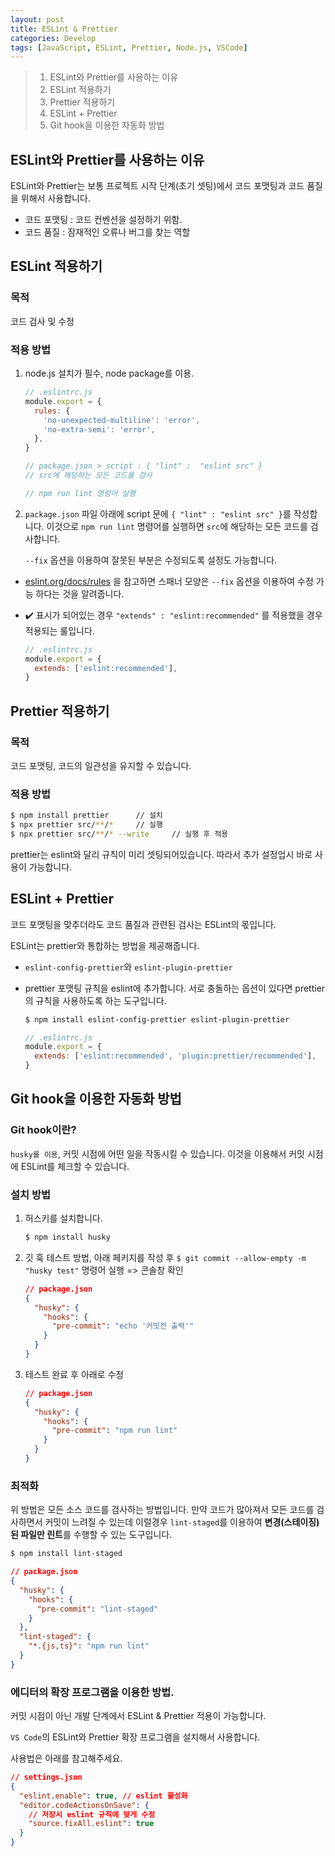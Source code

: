 ```yaml
---
layout: post
title: ESLint & Prettier
categories: Develop
tags: [JavaScript, ESLint, Prettier, Node.js, VSCode]
---
```


> 1. ESLint와 Prettier를 사용하는 이유
> 2. ESLint 적용하기
> 3. Prettier 적용하기
> 4. ESLint + Prettier
> 5. Git hook을 이용한 자동화 방법

## ESLint와 Prettier를 사용하는 이유

ESLint와 Prettier는 보통 프로젝트 시작 단계(초기 셋팅)에서 코드 포맷팅과 코드 품질을 위해서 사용합니다.

- 코드 포맷팅 : 코드 컨벤션을 설정하기 위함.
- 코드 품질 : 잠재적인 오류나 버그를 찾는 역할

## ESLint 적용하기

### 목적

코드 검사 및 수정

### 적용 방법

1. node.js 설치가 필수, node package를 이용.

   ```javascript
   // .eslintrc.js
   module.export = {
     rules: {
       'no-unexpected-multiline': 'error',
       'no-extra-semi': 'error',
     },
   }

   // package.json > script : { "lint" :  "eslint src" }
   // src에 해당하는 모든 코드를 검사

   // npm run lint 명렁어 실행
   ```

2. `package.json` 파일 아래에 script 문에 `{ "lint" : "eslint src" }`를 작성합니다.
   이것으로 `npm run lint` 명령어를 실행하면 `src`에 해당하는 모든 코드를 검사합니다.

   `--fix` 옵션을 이용하여 잘못된 부분은 수정되도록 설정도 가능합니다.

- [eslint.org/docs/rules](https://eslint.org/docs/rules/) 을 참고하면 스패너 모양은 `--fix` 옵션을 이용하여 수정 가능 하다는 것을 알려줍니다.
- ✔️ 표시가 되어있는 경우 `"extends" : "eslint:recommended"` 를 적용했을 경우 적용되는 룰입니다.

  ```javascript
  // .eslintrc.js
  module.export = {
    extends: ['eslint:recommended'],
  }
  ```

## Prettier 적용하기

### 목적

코드 포맷팅, 코드의 일관성을 유지할 수 있습니다.

### 적용 방법

```bash
$ npm install prettier      // 설치
$ npx prettier src/**/*     // 실행
$ npx prettier src/**/* --write     // 실행 후 적용
```

prettier는 eslint와 달리 규칙이 미리 셋팅되어있습니다. 따라서 추가 설정업시 바로 사용이 가능합니다.

## ESLint + Prettier

코드 포맷팅을 맞추더라도 코드 품질과 관련된 검사는 ESLint의 몫입니다.

ESLint는 prettier와 통합하는 방법을 제공해줍니다.

- `eslint-config-prettier`와 `eslint-plugin-prettier`
- prettier 포맷팅 규칙을 eslint에 추가합니다. 서로 충돌하는 옵션이 있다면 prettier의 규칙을 사용하도록 하는 도구입니다.

  ```bash
  $ npm install eslint-config-prettier eslint-plugin-prettier
  ```

  ```javascript
  // .eslintrc.js
  module.export = {
    extends: ['eslint:recommended', 'plugin:prettier/recommended'],
  }
  ```

## Git hook을 이용한 자동화 방법

### Git hook이란?

`husky를 이용`, 커밋 시점에 어떤 일을 작동시킬 수 있습니다. 이것을 이용해서 커밋 시점에 ESLint를 체크할 수 있습니다.

### 설치 방법

1. 허스키를 설치합니다.

   ```bash
   $ npm install husky
   ```

2. 깃 훅 테스트 방법, 아래 페키지를 작성 후 `$ git commit --allow-empty -m "husky test"` 명령어 실행 => 콘솔창 확인

   ```json
   // package.json
   {
     "husky": {
       "hooks": {
         "pre-commit": "echo '커밋전 출력'"
       }
     }
   }
   ```

3. 테스트 완료 후 아래로 수정

   ```json
   // package.json
   {
     "husky": {
       "hooks": {
         "pre-commit": "npm run lint"
       }
     }
   }
   ```

### 최적화

위 방법은 모든 소스 코드를 검사하는 방법입니다. 만약 코드가 많아져서 모든 코드를 검사하면서 커밋이 느려질 수 있는데
이럴경우 `lint-staged`를 이용하여 **변경(스테이징)된 파일만 린트**를 수행할 수 있는 도구입니다.

```bash
$ npm install lint-staged
```

```json
// package.json
{
  "husky": {
    "hooks": {
      "pre-commit": "lint-staged"
    }
  },
  "lint-staged": {
    "*.{js,ts}": "npm run lint"
  }
}
```

### 에디터의 확장 프로그램을 이용한 방법.

커밋 시점이 아닌 개발 단계에서 ESLint & Prettier 적용이 가능합니다.

`VS Code`의 ESLint와 Prettier 확장 프로그램을 설치해서 사용합니다.

사용법은 아래를 참고해주세요.

```json
// settings.json
{
  "eslint.enable": true, // eslint 활성화
  "editor.codeActionsOnSave": {
    // 저장시 eslint 규칙에 맞게 수정
    "source.fixAll.eslint": true
  }
}
```
